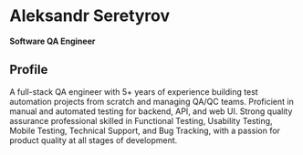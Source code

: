 # Aleksandr Seretyrov  
**Software QA Engineer**

## Profile  
A full-stack QA engineer with 5+ years of experience building test automation projects from scratch and managing QA/QC teams. Proficient in manual and automated testing for backend, API, and web UI. Strong quality assurance professional skilled in Functional Testing, Usability Testing, Mobile Testing, Technical Support, and Bug Tracking, with a passion for product quality at all stages of development.
